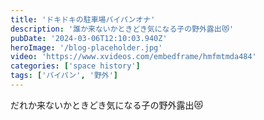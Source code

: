 ```yaml
---
title: 'ドキドキの駐車場パイパンオナ'
description: '誰か来ないかときどき気になる子の野外露出😻'
pubDate: '2024-03-06T12:10:03.940Z'
heroImage: '/blog-placeholder.jpg'
video: 'https://www.xvideos.com/embedframe/hmfmtmda484'
categories: ['space history']
tags: ['パイパン', '野外']
---
```


だれか来ないかときどき気になる子の野外露出😻